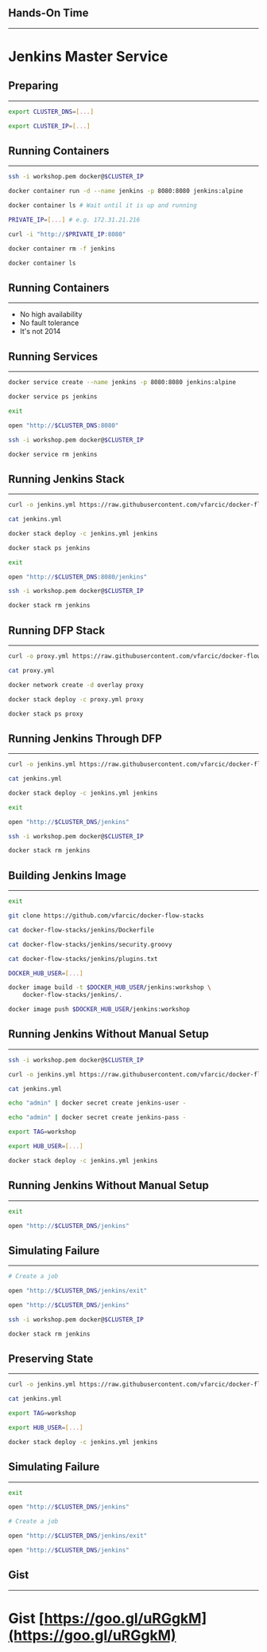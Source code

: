 ## Hands-On Time

---

# Jenkins Master Service


## Preparing

---

```bash
export CLUSTER_DNS=[...]

export CLUSTER_IP=[...]
```


## Running Containers

---

```bash
ssh -i workshop.pem docker@$CLUSTER_IP

docker container run -d --name jenkins -p 8080:8080 jenkins:alpine

docker container ls # Wait until it is up and running

PRIVATE_IP=[...] # e.g. 172.31.21.216

curl -i "http://$PRIVATE_IP:8080"

docker container rm -f jenkins

docker container ls
```


## Running Containers

---

* No high availability
* No fault tolerance
* It's not 2014


## Running Services

---

```bash
docker service create --name jenkins -p 8080:8080 jenkins:alpine

docker service ps jenkins

exit

open "http://$CLUSTER_DNS:8080"

ssh -i workshop.pem docker@$CLUSTER_IP

docker service rm jenkins
```


## Running Jenkins Stack

---

```bash
curl -o jenkins.yml https://raw.githubusercontent.com/vfarcic/docker-flow-stacks/master/jenkins/jenkins.yml

cat jenkins.yml

docker stack deploy -c jenkins.yml jenkins

docker stack ps jenkins

exit

open "http://$CLUSTER_DNS:8080/jenkins"

ssh -i workshop.pem docker@$CLUSTER_IP

docker stack rm jenkins
```


## Running DFP Stack

---

```bash
curl -o proxy.yml https://raw.githubusercontent.com/vfarcic/docker-flow-stacks/master/proxy/docker-flow-proxy.yml

cat proxy.yml

docker network create -d overlay proxy

docker stack deploy -c proxy.yml proxy

docker stack ps proxy
```


## Running Jenkins Through DFP

---

```bash
curl -o jenkins.yml https://raw.githubusercontent.com/vfarcic/docker-flow-stacks/master/jenkins/jenkins-df-proxy.yml

cat jenkins.yml

docker stack deploy -c jenkins.yml jenkins

exit

open "http://$CLUSTER_DNS/jenkins"

ssh -i workshop.pem docker@$CLUSTER_IP

docker stack rm jenkins
```


## Building Jenkins Image

---

```bash
exit

git clone https://github.com/vfarcic/docker-flow-stacks

cat docker-flow-stacks/jenkins/Dockerfile

cat docker-flow-stacks/jenkins/security.groovy

cat docker-flow-stacks/jenkins/plugins.txt

DOCKER_HUB_USER=[...]

docker image build -t $DOCKER_HUB_USER/jenkins:workshop \
    docker-flow-stacks/jenkins/.

docker image push $DOCKER_HUB_USER/jenkins:workshop
```


## Running Jenkins Without Manual Setup

---

```bash
ssh -i workshop.pem docker@$CLUSTER_IP

curl -o jenkins.yml https://raw.githubusercontent.com/vfarcic/docker-flow-stacks/master/jenkins/vfarcic-jenkins-df-proxy.yml

cat jenkins.yml

echo "admin" | docker secret create jenkins-user -

echo "admin" | docker secret create jenkins-pass -

export TAG=workshop

export HUB_USER=[...]

docker stack deploy -c jenkins.yml jenkins
```


## Running Jenkins Without Manual Setup

---

```bash
exit

open "http://$CLUSTER_DNS/jenkins"
```


## Simulating Failure

---

```bash
# Create a job

open "http://$CLUSTER_DNS/jenkins/exit"

open "http://$CLUSTER_DNS/jenkins"

ssh -i workshop.pem docker@$CLUSTER_IP

docker stack rm jenkins
```


## Preserving State

---

```bash
curl -o jenkins.yml https://raw.githubusercontent.com/vfarcic/docker-flow-stacks/master/jenkins/vfarcic-jenkins-df-proxy-aws.yml

cat jenkins.yml

export TAG=workshop

export HUB_USER=[...]

docker stack deploy -c jenkins.yml jenkins
```


## Simulating Failure

---

```bash
exit

open "http://$CLUSTER_DNS/jenkins"

# Create a job

open "http://$CLUSTER_DNS/jenkins/exit"

open "http://$CLUSTER_DNS/jenkins"
```


## Gist

---

# Gist [https://goo.gl/uRGgkM](https://goo.gl/uRGgkM)
